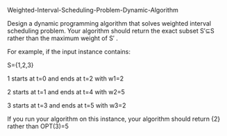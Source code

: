 Weighted-Interval-Scheduling-Problem-Dynamic-Algorithm

Design a dynamic programming algorithm that solves weighted interval scheduling problem. Your algorithm should return the exact subset S′⊆S
 rather than the maximum weight of S′
.

For example, if the input instance contains:

S={1,2,3}

1
 starts at t=0
 and ends at t=2
 with w1=2

2
 starts at t=1
 and ends at t=4
 with w2=5

3
 starts at t=3
 and ends at t=5
 with w3=2
 
If you run your algorithm on this instance, your algorithm should return {2}
 rather than OPT(3)=5
